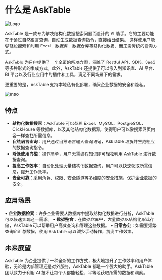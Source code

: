 # 什么是 AskTable

<div className="img-center small">
  <img src="/img/asktable/at_logo.png" alt="Logo" />
</div>



AskTable 是一款专为解决结构化数据搜索问题而设计的 AI 助手。它的主要功能在于通过自然语言查询，自动生成数据查询指令，直接给出结果。 这样使用户能够轻松搜索和利用 Excel、数据库、数据仓库等结构化数据，而无需传统的查询方式。 

AskTable 为用户提供了一个全面的解决方案，涵盖了 Restful API、SDK、SaaS 等多种形式的集成方式。此外，AskTable 还提供了可以嵌入到知识库、AI 平台、BI 平台以及行业应用中的插件和工具，满足不同场景下的需求。

更重要的是，AskTable 支持本地私有化部署，确保企业数据的安全和隐私。

<div className="img-center large">
  <img src="/img/asktable/at_intro.png" alt="intro" />
</div>


## 特点
- **结构化数据搜索**：AskTable 可以处理 Excel、MySQL、PostgreSQL、ClickHouse 等数据库，以及其他结构化数据源，使得用户可以像搜索网页内容一样查找所需信息。 
- **自然语言查询**：用户通过自然语言输入查询语句，AskTable 理解并生成相应的数据查询指令。 
- **降低使用门槛**：操作简单，用户无需编程知识即可轻松利用 AskTable 进行数据查询。 
- **提高工作效率**：自动化处理大量结构化数据查询，用户可以快速获取所需信息，提升工作效率。 
- **安全可靠**：采用角色、权限、安全隧道等多维度的安全措施，保护企业数据的安全。

## 应用场景

• **企业数据检索**：许多企业需要从数据库中提取结构化数据进行分析，AskTable 可以快速实现这一需求。 
• **数据整合**：在数据仓库中，大量数据以结构化形式存储，AskTable 可以帮助用户高效查询和管理这些数据。 
• **日常办公**：如需要频繁查询和汇总数据，使用 AskTable 可以減少手动操作，提高工作效率。 

## 未来展望

AskTable 为企业提供了一种全新的工作方式，极大地提升了工作效率和用户体验，无论是内部管理还是对外服务，AskTable 都是一个强大的助手。AskTable 团队致力于利用 AI 技术让每个人都能轻松、平等地获取所需的数据和洞察。
